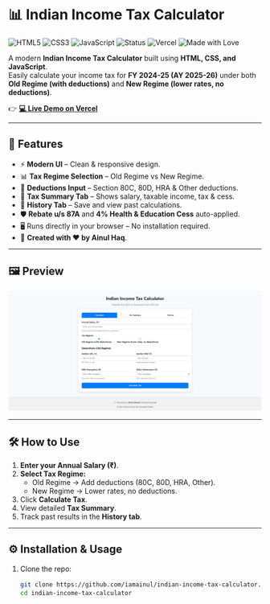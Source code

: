 # 📊 Indian Income Tax Calculator  

![HTML5](https://img.shields.io/badge/HTML5-orange?logo=html5&logoColor=white)
![CSS3](https://img.shields.io/badge/CSS3-blue?logo=css3&logoColor=white)
![JavaScript](https://img.shields.io/badge/JavaScript-yellow?logo=javascript&logoColor=black)
![Status](https://img.shields.io/badge/Status-Active-brightgreen)
![Vercel](https://img.shields.io/badge/Deployed%20on-Vercel-black?logo=vercel)
![Made with Love](https://img.shields.io/badge/Made%20with-%E2%9D%A4-red)

A modern **Indian Income Tax Calculator** built using **HTML, CSS, and JavaScript**.  
Easily calculate your income tax for **FY 2024-25 (AY 2025-26)** under both **Old Regime (with deductions)** and **New Regime (lower rates, no deductions)**.  

👉 **[💻 Live Demo on Vercel](https://indian-income-tax-calculator.vercel.app/)**  

---

## 🚀 Features  

- ⚡ **Modern UI** – Clean & responsive design.  
- 📊 **Tax Regime Selection** – Old Regime vs New Regime.  
- 💸 **Deductions Input** – Section 80C, 80D, HRA & Other deductions.  
- 🧾 **Tax Summary Tab** – Shows salary, taxable income, tax & cess.  
- 📜 **History Tab** – Save and view past calculations.  
- 🛡️ **Rebate u/s 87A** and **4% Health & Education Cess** auto-applied.  
- 🖥️ Runs directly in your browser – No installation required.  
- 📝 **Created with ❤️ by Ainul Haq**.  

---

## 🖼️ Preview  

![Calculator Screenshot](./screenshot.png)  

---

## 🛠️ How to Use  

1. **Enter your Annual Salary (₹)**.  
2. **Select Tax Regime:**  
   - Old Regime → Add deductions (80C, 80D, HRA, Other).  
   - New Regime → Lower rates, no deductions.  
3. Click **Calculate Tax**.  
4. View detailed **Tax Summary**.  
5. Track past results in the **History tab**.  

---

## ⚙️ Installation & Usage  

1. Clone the repo:
   ```bash
   git clone https://github.com/iamainul/indian-income-tax-calculator.git
   cd indian-income-tax-calculator
